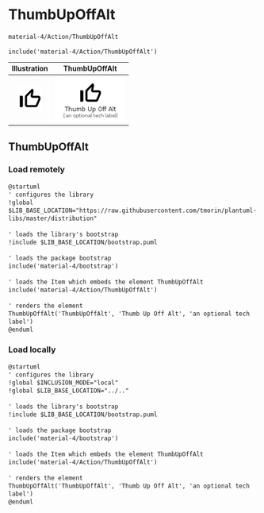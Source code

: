 # ThumbUpOffAlt


```text
material-4/Action/ThumbUpOffAlt
```

```text
include('material-4/Action/ThumbUpOffAlt')
```



| Illustration | ThumbUpOffAlt |
| :---: | :---: |
| ![illustration for Illustration](../../material-4/Action/ThumbUpOffAlt.png) | ![illustration for ThumbUpOffAlt](../../material-4/Action/ThumbUpOffAlt.Local.png) |




## ThumbUpOffAlt

### Load remotely
```plantuml
@startuml
' configures the library
!global $LIB_BASE_LOCATION="https://raw.githubusercontent.com/tmorin/plantuml-libs/master/distribution"

' loads the library's bootstrap
!include $LIB_BASE_LOCATION/bootstrap.puml

' loads the package bootstrap
include('material-4/bootstrap')

' loads the Item which embeds the element ThumbUpOffAlt
include('material-4/Action/ThumbUpOffAlt')

' renders the element
ThumbUpOffAlt('ThumbUpOffAlt', 'Thumb Up Off Alt', 'an optional tech label')
@enduml
```

### Load locally
```plantuml
@startuml
' configures the library
!global $INCLUSION_MODE="local"
!global $LIB_BASE_LOCATION="../.."

' loads the library's bootstrap
!include $LIB_BASE_LOCATION/bootstrap.puml

' loads the package bootstrap
include('material-4/bootstrap')

' loads the Item which embeds the element ThumbUpOffAlt
include('material-4/Action/ThumbUpOffAlt')

' renders the element
ThumbUpOffAlt('ThumbUpOffAlt', 'Thumb Up Off Alt', 'an optional tech label')
@enduml
```

